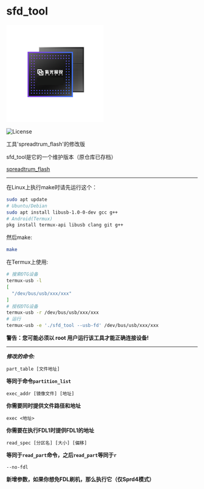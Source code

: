 # sfd_tool

![Logo](icon.png)

![License](https://img.shields.io/github/license/C-Hidery/sfd_tool)

工具'spreadtrum_flash'的修改版

sfd_tool是它的一个维护版本（原仓库已存档）

[spreadtrum_flash](https://github.com/TomKing062/spreadtrum_flash)

---

在Linux上执行make时请先运行这个：

``` bash
sudo apt update
# Ubuntu/Debian
sudo apt install libusb-1.0-0-dev gcc g++
# Android(Termux)
pkg install termux-api libusb clang git g++
```

然后make:
``` bash
make
```

在Termux上使用:

``` bash
# 搜索OTG设备
termux-usb -l
[
  "/dev/bus/usb/xxx/xxx"
]
# 授权OTG设备
termux-usb -r /dev/bus/usb/xxx/xxx
# 运行
termux-usb -e './sfd_tool --usb-fd' /dev/bus/usb/xxx/xxx
```

**警告：您可能必须以 root 用户运行该工具才能正确连接设备!**

---

***修改的命令:***

    part_table [文件地址]

**等同于命令`partition_list`**

    exec_addr [镜像文件] [地址]
    
**你需要同时提供文件路径和地址**

    exec <地址>

**你需要在执行FDL1时提供FDL1的地址**

    read_spec [分区名] [大小] [偏移]

**等同于`read_part`命令，之后`read_part`等同于`r`**

    --no-fdl

**新增参数，如果你想免FDL刷机，那么执行它（仅Sprd4模式）**
